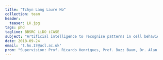 ```yaml
---
title: "Tchyn Lang Laure Ho"
collection: team
header:
  teaser: LH.jpg
tags: phd
tagline: BBSRC LiDO iCASE
subject: "Artificial intelligence to recognise patterns in cell behaviour"
date: 2018-09-24
email: 't.ho.17@ucl.ac.uk'
prom: "Supervision: Prof. Ricardo Henriques, Prof. Buzz Baum, Dr. Alan Lowe"
---
```

